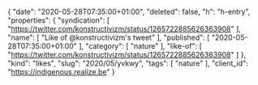 {
  "date": "2020-05-28T07:35:00+01:00",
  "deleted": false,
  "h": "h-entry",
  "properties": {
    "syndication": [
      "https://twitter.com/konstructivizm/status/1265722885626363908"
    ],
    "name": [
      "Like of @konstructivizm's tweet"
    ],
    "published": [
      "2020-05-28T07:35:00+01:00"
    ],
    "category": [
      "nature"
    ],
    "like-of": [
      "https://twitter.com/konstructivizm/status/1265722885626363908"
    ]
  },
  "kind": "likes",
  "slug": "2020/05/yvkwy",
  "tags": [
    "nature"
  ],
  "client_id": "https://indigenous.realize.be"
}
